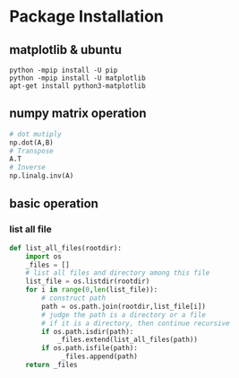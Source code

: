 # Package Installation
## matplotlib & ubuntu
```
python -mpip install -U pip
python -mpip install -U matplotlib
apt-get install python3-matplotlib
```


## numpy matrix operation
```python
# dot mutiply
np.dot(A,B)
# Transpose
A.T 
# Inverse
np.linalg.inv(A)
```
## basic operation  
### list all file
```python
def list_all_files(rootdir):
    import os
    _files = []
    # list all files and directory among this file
    list_file = os.listdir(rootdir)
    for i in range(0,len(list_file)):
        # construct path
        path = os.path.join(rootdir,list_file[i])
        # judge the path is a directory or a file
        # if it is a directory, then continue recursive        
        if os.path.isdir(path):
            _files.extend(list_all_files(path))
        if os.path.isfile(path):
             _files.append(path)
    return _files
```